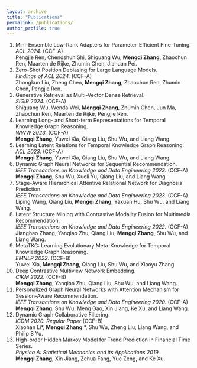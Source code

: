 ```yaml
---
layout: archive
title: "Publications"
permalink: /publications/
author_profile: true
---
```


1. Mini-Ensemble Low-Rank Adapters for Parameter-Efficient Fine-Tuning.<br>
   *ACL 2024.* (CCF-A) <br>
   Pengjie Ren, Chengshun Shi, Shiguang Wu, **Mengqi Zhang**, Zhaochun Ren, Maarten de Rijke, Zhumin Chen, Jiahuan Pei.
2. Zero-Shot Position Debiasing for Large Language Models.<br>
   *Findings of ACL 2024.* (CCF-A) <br>
   Zhongkun Liu, Zheng Chen, **Mengqi Zhang**, Zhaochun Ren, Zhumin Chen, Pengjie Ren.
3. Generative Retrieval as Multi-Vector Dense Retrieval.<br>
   *SIGIR 2024.* (CCF-A) <br>
   Shiguang Wu, Wenda Wei, **Mengqi Zhang**, Zhumin Chen, Jun Ma, Zhaochun Ren, Maarten de Rijke, Pengjie Ren.
4. Learning Long- and Short-term Representations for Temporal Knowledge Graph Reasoning.<br>
   *WWW 2023.* (CCF-A) <br>
   **Mengqi Zhang**, Yuwei Xia, Qiang Liu, Shu Wu, and Liang Wang.
5. Learning Latent Relations for Temporal Knowledge Graph Reasoning.<br>
   *ACL 2023.* (CCF-A) <br>
   **Mengqi Zhang**, Yuwei Xia, Qiang Liu, Shu Wu, and Liang Wang. 
6. Dynamic Graph Neural Networks for Sequential Recommendation.<br>
   *IEEE Transactions on Knowledge and Data Engineering 2023.* (CCF-A)<br>
   **Mengqi Zhang**, Shu Wu, Xueli Yu, Qiang Liu, and Liang Wang.
7. Stage-Aware Hierarchical Attentive Relational Network for Diagnosis Prediction. <br>
   *IEEE Transactions on Knowledge and Data Engineering 2023.* (CCF-A)<br>
   Liping Wang, Qiang Liu, **Mengqi Zhang**, Yaxuan Hu, Shu Wu, and Liang Wang.
8. Latent Structure Mining with Contrastive Modality Fusion for Multimedia Recommendation. <br>
   *IEEE Transactions on Knowledge and Data Engineering 2022.* (CCF-A)<br>
   Jianghao Zhang, Yanqiao Zhu, Qiang Liu, **Mengqi Zhang**, Shu Wu, and Liang Wang.
9. MetaTKG: Learning Evolutionary Meta-Knowledge for Temporal Knowledge Graph Reasoning.<br>
   *EMNLP 2022.* (CCF-B)<br>
   Yuwei Xia, **Mengqi Zhang**, Qiang Liu, Shu Wu, and Xiaoyu Zhang.
10. Deep Contrastive Multiview Network Embedding.<br> 
    *CIKM 2022.* (CCF-B)<br>
    **Mengqi Zhang**, Yanqiao Zhu, Qiang Liu, Shu Wu, and Liang Wang.
11. Personalized Graph Neural Networks with Attention Mechanism for Session-Aware Recommendation.<br>
    *IEEE Transactions on Knowledge and Data Engineering 2020.* (CCF-A)<br>
    **Mengqi Zhang**, Shu Wu, Meng Gao, Xin Jiang, Ke Xu, and Liang Wang.
12. Dynamic Graph Collaborative Filtering.<br>
    *ICDM 2020. Regular Paper* (CCF-B)<br>
    Xiaohan Li*, **Mengqi Zhang** *, Shu Wu, Zheng Liu, Liang Wang, and Philip S Yu.
13. High-order Hidden Markov Model for Trend Prediction in Financial Time Series.<br>
    *Physica A: Statistical Mechanics and its Applications 2019.* <br>
    **Mengqi Zhang**, Xin Jiang, Zehua Fang, Yue Zeng, and Ke Xu.

